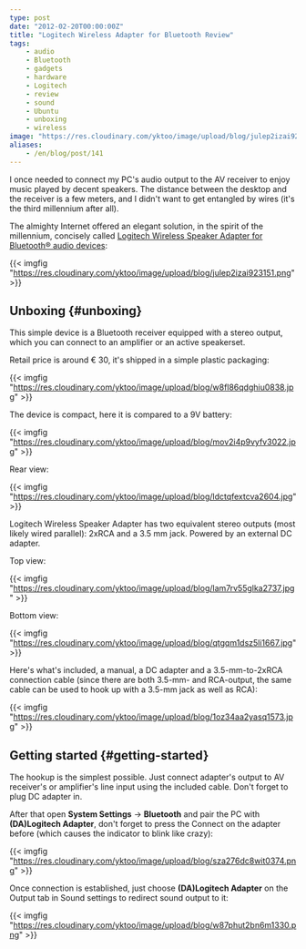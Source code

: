 ```yaml
---
type: post
date: "2012-02-20T00:00:00Z"
title: "Logitech Wireless Adapter for Bluetooth Review"
tags:
    - audio
    - Bluetooth
    - gadgets
    - hardware
    - Logitech
    - review
    - sound
    - Ubuntu
    - unboxing
    - wireless
image: "https://res.cloudinary.com/yktoo/image/upload/blog/julep2izai923151.png"
aliases:
    - /en/blog/post/141
---
```


I once needed to connect my PC's audio output to the AV receiver to enjoy music played by decent speakers. The distance between the desktop and the receiver is a few meters, and I didn't want to get entangled by wires (it's the third millennium after all).

The almighty Internet offered an elegant solution, in the spirit of the millennium, concisely called [Logitech Wireless Speaker Adapter for Bluetooth® audio devices](http://www.logitech.com/en-au/special-offers/bundles/devices/8087):

{{< imgfig "https://res.cloudinary.com/yktoo/image/upload/blog/julep2izai923151.png" >}}

<!--more-->

## Unboxing {#unboxing}

This simple device is a Bluetooth receiver equipped with a stereo output, which you can connect to an amplifier or an active speakerset.

Retail price is around € 30, it's shipped in a simple plastic packaging:

{{< imgfig "https://res.cloudinary.com/yktoo/image/upload/blog/w8fl86qdghiu0838.jpg" >}}

The device is compact, here it is compared to a 9V battery:

{{< imgfig "https://res.cloudinary.com/yktoo/image/upload/blog/mov2i4p9vyfv3022.jpg" >}}

Rear view:

{{< imgfig "https://res.cloudinary.com/yktoo/image/upload/blog/ldctqfextcva2604.jpg" >}}

Logitech Wireless Speaker Adapter has two equivalent stereo outputs (most likely wired parallel): 2xRCA and a 3.5 mm jack. Powered by an external DC adapter.

Top view:

{{< imgfig "https://res.cloudinary.com/yktoo/image/upload/blog/lam7rv55glka2737.jpg" >}}

Bottom view:

{{< imgfig "https://res.cloudinary.com/yktoo/image/upload/blog/qtgqm1dsz5li1667.jpg" >}}

Here's what's included, a manual, a DC adapter and a 3.5-mm-to-2xRCA connection cable (since there are both 3.5-mm- and RCA-output, the same cable can be used to hook up with a 3.5-mm jack as well as RCA):

{{< imgfig "https://res.cloudinary.com/yktoo/image/upload/blog/1oz34aa2yasq1573.jpg" >}}

## Getting started {#getting-started}

The hookup is the simplest possible. Just connect adapter's output to AV receiver's or amplifier's line input using the included cable. Don't forget to plug DC adapter in.

After that open **System Settings** → **Bluetooth** and pair the PC with **(DA)Logitech Adapter**, don't forget to press the Connect on the adapter before (which causes the indicator to blink like crazy):

{{< imgfig "https://res.cloudinary.com/yktoo/image/upload/blog/sza276dc8wit0374.png" >}}

Once connection is established, just choose **(DA)Logitech Adapter** on the Output tab in Sound settings to redirect sound output to it:

{{< imgfig "https://res.cloudinary.com/yktoo/image/upload/blog/w87phut2bn6m1330.png" >}}
